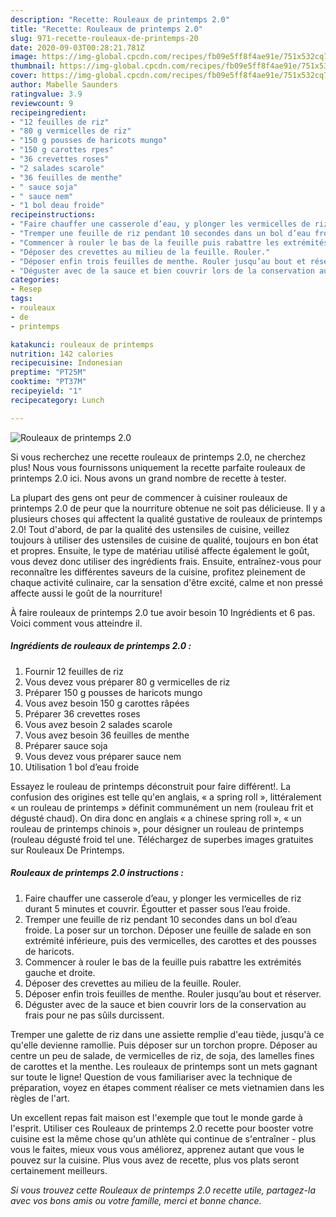 ```yaml
---
description: "Recette: Rouleaux de printemps 2.0"
title: "Recette: Rouleaux de printemps 2.0"
slug: 971-recette-rouleaux-de-printemps-20
date: 2020-09-03T00:28:21.781Z
image: https://img-global.cpcdn.com/recipes/fb09e5ff8f4ae91e/751x532cq70/rouleaux-de-printemps-20-photo-principale-de-la-recette.jpg
thumbnail: https://img-global.cpcdn.com/recipes/fb09e5ff8f4ae91e/751x532cq70/rouleaux-de-printemps-20-photo-principale-de-la-recette.jpg
cover: https://img-global.cpcdn.com/recipes/fb09e5ff8f4ae91e/751x532cq70/rouleaux-de-printemps-20-photo-principale-de-la-recette.jpg
author: Mabelle Saunders
ratingvalue: 3.9
reviewcount: 9
recipeingredient:
- "12 feuilles de riz"
- "80 g vermicelles de riz"
- "150 g pousses de haricots mungo"
- "150 g carottes rpes"
- "36 crevettes roses"
- "2 salades scarole"
- "36 feuilles de menthe"
- " sauce soja"
- " sauce nem"
- "1 bol deau froide"
recipeinstructions:
- "Faire chauffer une casserole d’eau, y plonger les vermicelles de riz durant 5 minutes et couvrir. Égoutter et passer sous l’eau froide."
- "Tremper une feuille de riz pendant 10 secondes dans un bol d’eau froide. La poser sur un torchon. Déposer une feuille de salade en son extrémité inférieure, puis des vermicelles, des carottes et des pousses de haricots."
- "Commencer à rouler le bas de la feuille puis rabattre les extrémités gauche et droite."
- "Déposer des crevettes au milieu de la feuille. Rouler."
- "Déposer enfin trois feuilles de menthe. Rouler jusqu’au bout et réserver."
- "Déguster avec de la sauce et bien couvrir lors de la conservation au frais pour ne pas sûils durcissent."
categories:
- Resep
tags:
- rouleaux
- de
- printemps

katakunci: rouleaux de printemps 
nutrition: 142 calories
recipecuisine: Indonesian
preptime: "PT25M"
cooktime: "PT37M"
recipeyield: "1"
recipecategory: Lunch

---
```



![Rouleaux de printemps 2.0](https://img-global.cpcdn.com/recipes/fb09e5ff8f4ae91e/751x532cq70/rouleaux-de-printemps-20-photo-principale-de-la-recette.jpg)

Si vous recherchez une recette rouleaux de printemps 2.0, ne cherchez plus! Nous vous fournissons uniquement la recette parfaite rouleaux de printemps 2.0 ici. Nous avons un grand nombre de recette à tester.

La plupart des gens ont peur de commencer à cuisiner rouleaux de printemps 2.0 de peur que la nourriture obtenue ne soit pas délicieuse. Il y a plusieurs choses qui affectent la qualité gustative de rouleaux de printemps 2.0! Tout d'abord, de par la qualité des ustensiles de cuisine, veillez toujours à utiliser des ustensiles de cuisine de qualité, toujours en bon état et propres. Ensuite, le type de matériau utilisé affecte également le goût, vous devez donc utiliser des ingrédients frais. Ensuite, entraînez-vous pour reconnaître les différentes saveurs de la cuisine, profitez pleinement de chaque activité culinaire, car la sensation d'être excité, calme et non pressé affecte aussi le goût de la nourriture!

<!--inarticleads1-->

À faire rouleaux de printemps 2.0 tue avoir besoin 10 Ingrédients et 6 pas. Voici comment vous atteindre il.

##### Ingrédients de rouleaux de printemps 2.0 :

1. Fournir 12 feuilles de riz
1. Vous devez vous préparer 80 g vermicelles de riz
1. Préparer 150 g pousses de haricots mungo
1. Vous avez besoin 150 g carottes râpées
1. Préparer 36 crevettes roses
1. Vous avez besoin 2 salades scarole
1. Vous avez besoin 36 feuilles de menthe
1. Préparer  sauce soja
1. Vous devez vous préparer  sauce nem
1. Utilisation 1 bol d’eau froide


Essayez le rouleau de printemps déconstruit pour faire différent!. La confusion des origines est telle qu&#39;en anglais, « a spring roll », littéralement « un rouleau de printemps » définit communément un nem (rouleau frit et dégusté chaud). On dira donc en anglais « a chinese spring roll », « un rouleau de printemps chinois », pour désigner un rouleau de printemps (rouleau dégusté froid tel une. Téléchargez de superbes images gratuites sur Rouleaux De Printemps. 

<!--inarticleads2-->

##### Rouleaux de printemps 2.0 instructions :

1. Faire chauffer une casserole d’eau, y plonger les vermicelles de riz durant 5 minutes et couvrir. Égoutter et passer sous l’eau froide.
1. Tremper une feuille de riz pendant 10 secondes dans un bol d’eau froide. La poser sur un torchon. Déposer une feuille de salade en son extrémité inférieure, puis des vermicelles, des carottes et des pousses de haricots.
1. Commencer à rouler le bas de la feuille puis rabattre les extrémités gauche et droite.
1. Déposer des crevettes au milieu de la feuille. Rouler.
1. Déposer enfin trois feuilles de menthe. Rouler jusqu’au bout et réserver.
1. Déguster avec de la sauce et bien couvrir lors de la conservation au frais pour ne pas sûils durcissent.


Tremper une galette de riz dans une assiette remplie d&#39;eau tiède, jusqu&#39;à ce qu&#39;elle devienne ramollie. Puis déposer sur un torchon propre. Déposer au centre un peu de salade, de vermicelles de riz, de soja, des lamelles fines de carottes et la menthe. Les rouleaux de printemps sont un mets gagnant sur toute le ligne! Question de vous familiariser avec la technique de préparation, voyez en étapes comment réaliser ce mets vietnamien dans les règles de l&#39;art. 

<!--inarticleads1-->

<p>
Un excellent repas fait maison est l'exemple que tout le monde garde à l'esprit. Utiliser ces Rouleaux de printemps 2.0 recette pour booster votre cuisine est la même chose qu'un athlète qui continue de s'entraîner - plus vous le faites, mieux vous vous améliorez, apprenez autant que vous le pouvez sur la cuisine. Plus vous avez de recette, plus vos plats seront certainement meilleurs.
</p>

<p>
<i>Si vous trouvez cette Rouleaux de printemps 2.0 recette utile, partagez-la avec vos bons amis ou votre famille, merci et bonne chance.</i>
</p>
